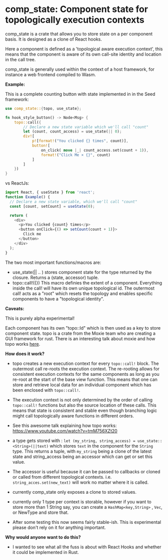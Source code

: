 # comp_state: Component state for topologically execution contexts

comp_state is a crate that allows you to store state on a per component basis.
It is designed as a clone of React hooks. 

Here a component is defined as a 'topological aware execution context', this 
means that the component is aware of its own call-site identity and location
in the call tree.

comp_state is generally used within the context of a host framework, for instance
a web frontend compiled to Wasm.

**Example:**

This is a complete counting button with state implemented in in the Seed framework:

```rust
use comp_state::{topo, use_state};

fn hook_style_button() -> Node<Msg> {
    topo::call({
        // Declare a new state variable which we'll call "count"
        let (count, count_access) = use_state(|| 0);
        div![
            p![format!("You clicked {} times", count)],
            button![
                on_click( move |_| count_access.set(count + 1)),
                format!("Click Me × {}", count)
            ]
        ]
    })
}
```

vs ReactJs:

```javascript
import React, { useState } from 'react';
function Example() {
  // Declare a new state variable, which we'll call "count"
  const [count, setCount] = useState(0);

  return (
    <div>
      <p>You clicked {count} times</p>
      <button onClick={() => setCount(count + 1)}>
        Click me
      </button>
    </div>
  );
}
```

The two most important functions/macros are:
 
* use_state(|| .. ) stores component state for the type returned by the closure. 
  Returns a (state, accessor) tuple. 
* topo::call!({}) This macro definies the extent of a component. Everything 
  inside the call! will have its own unique topological id. The outermost call!
  acts as a "root" which resets the topology and enables specific components to have
  a "topological identity".

**Caveats:**

This is purely alpha experimental!

Each component has its own "topo::Id" which is then used as a key to store component
state. topo is a crate from the Moxie team who are creating a GUI framework for rust.
There is an interesting talk about moxie and how topo works [here](https://www.youtube.com/watch?v=tmM756XZt20).

**How does it work?**

- topo creates a new execution context for every `topo::call!` block. The outermost call
re-roots the execution context. The re-rooting allows for consistent 
execution contexts for the same components as long as you re-root at the start of the 
base view function. This means that one can store and retrieve local data for an 
individual component which has been enclosed with  `topo::call!`.

- The execution context is not only determined by the order of calling `topo::call!` 
functions but also the source location of these calls. This means that state is 
consistent and stable even though branching logic might call topologically 
aware functions in different orders.

- See this awesome talk explaining how topo works: https://www.youtube.com/watch?v=tmM756XZt20

- a type gets stored with : `let (my_string, string_access) = use_state::<String>(||text)` 
which stores `text` in the component for the `String` type. This returns a tuple,
 with `my_string` being a clone of the latest state and string_access being an accessor 
 which can get or set this value. 

- The accessor is useful because it can be passed to callbacks or cloned or called from 
different topological contexts. i.e. `string_acces.set(new_text)` will work no matter 
where it is called.

- currently comp_state only exposes a clone to stored values. 

- currently only 1 type per context is storable, however if you want to store more than 1 
String say, you can create a `HashMap<key,String>` , `Vec`, or NewType and store that.

- After some testing this now seems fairly stable-ish. This is experimental please 
don't rely on it for anything important.

**Why would anyone want to do this?**

- I wanted to see what all the fuss is about with React Hooks and whether it could 
be implemented in Rust.

